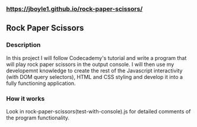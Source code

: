 ### https://jboyle1.github.io/rock-paper-scissors/
 
## Rock Paper Scissors 

### Description

In this project I will follow Codecademy's tutorial and write a program that will play rock paper scissors in the output console. I will then use my developemnt knowledge to create the rest of the Javascript interactivity (with DOM query selectors), HTML and CSS styling and develop it into a fully functioning application.


### How it works

Look in rock-paper-scissors(test-with-console).js for detailed comments of the program functionality.